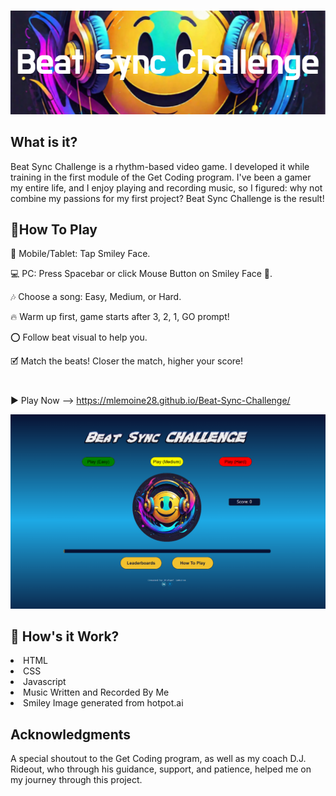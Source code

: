 #

<picture>
 <source media="(prefers-color-scheme: dark)" srcset="https://github.com/mlemoine28/Beat-Sync-Challenge/blob/main/Beat_Sync_Challenge.png">
 <source media="(prefers-color-scheme: light)" srcset="https://github.com/mlemoine28/Beat-Sync-Challenge/blob/main/Beat_Sync_Challenge.png">
 <img alt="YOUR-ALT-TEXT" src="https://github.com/mlemoine28/Beat-Sync-Challenge/blob/main/Beat_Sync_Challenge.png">
</picture>

## What is it?

Beat Sync Challenge is a rhythm-based video game. I developed it while training in the first module of the Get Coding program. I've been a gamer my entire life, and I enjoy playing and recording music, so I figured: why not combine my passions for my first project? Beat Sync Challenge is the result!

## 📝How To Play

📱 Mobile/Tablet: Tap Smiley Face.

💻 PC: Press Spacebar or click Mouse Button on Smiley Face 🙂.

🎶 Choose a song: Easy, Medium, or Hard.

🔥 Warm up first, game starts after 3, 2, 1, GO prompt!

⭕ Follow beat visual to help you.

🗹 Match the beats! Closer the match, higher your score!

#
▶️ Play Now --> https://mlemoine28.github.io/Beat-Sync-Challenge/

<picture>
 <source media="(prefers-color-scheme: dark)" srcset="https://github.com/mlemoine28/Beat-Sync-Challenge/blob/main/BSC%20Sample.png">
 <source media="(prefers-color-scheme: light)" srcset="https://github.com/mlemoine28/Beat-Sync-Challenge/blob/main/BSC%20Sample.png">
 <img alt="YOUR-ALT-TEXT" src="https://github.com/mlemoine28/Beat-Sync-Challenge/blob/main/BSC%20Sample.png">
</picture>

## 🧰 How's it Work?

<li>HTML</li>
<li>CSS</li>
<li>Javascript</li>
<li>Music Written and Recorded By Me</li>
<li>Smiley Image generated from hotpot.ai</li>


## Acknowledgments

A special shoutout to the Get Coding program, as well as my coach D.J. Rideout, who through his guidance, support, and patience, helped me on my journey through this project.
